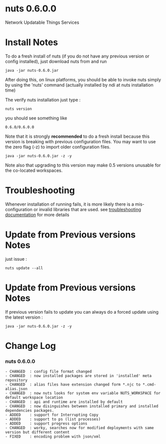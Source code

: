 # nuts 0.6.0.0
Network Updatable Things Services

# Install Notes
To do a fresh install of nuts (if you do not have any previous version or config installed), just download nuts from and run

```
java -jar nuts-0.6.0.jar
```
After doing this, on linux platforms, you should be able to invoke nuts simply by using the 'nuts' command 
(actually installed by ndi at nuts installation time)

The verify nuts installation just type :
```
nuts version
```
you should see something like
```
0.6.0/0.6.0.0
```

Note that it is strongly **recommended** to do a fresh install because this version is breaking with previous configuration files. 
You may want to use the zero flag (-z) to import older configuration files.

```
java -jar nuts-0.6.0.jar -z -y
```

Note also that upgrading to this version may make 0.5 versions unusable for the co-located workspaces.

# Troubleshooting
Whenever installation of running fails, it is more likely there is a mis-configuration or invalid libraries that are used. 
see [troubleshooting documentation](../troubleshooting.md) for more details


# Update from Previous versions Notes
just issue :  
```
nuts update --all
```

# Update from Previous versions Notes
If previous version fails to update you can always do a forced update using the latest version :  
```
java -jar nuts-0.6.0.jar -z -y
```

# Change Log
### nuts 0.6.0.0
    - CHANGED  : config file format changed
    - CHANGED  : now installed packages are stored in 'installed' meta repository
    - CHANGED  : alias files have extension changed form *.njc to *.cmd-alias.json
    - CHANGED  : now nuts looks for system env variable NUTS_WORKSPACE for default workspace location
    - CHANGED  : api and runtime are installed by default
    - CHANGED  : now disinguishes between installed primary and installed dependencies packages.
    - ADDED    : support for Interrupting Copy
    - ADDED    : support to ps (list processes)
    - ADDED    : support progress options
    - CHANGED  : worky, searches now for modified deployments with same version but different content
    - FIXED    : encoding problem with json/xml
